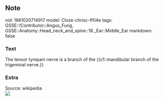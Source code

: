 ## Note
nid: 1661020714917
model: Cloze-chrisc-ff04e
tags: GSSE::!Contributor::Angus_Fung, GSSE::Anatomy::Head_neck_and_spine::18._Ear::Middle_Ear
markdown: false

### Text
The tensor tympani nerve is a branch of the {{c1::mandibular branch of the trigeminal nerve.}}

### Extra
<div>
  Source: wikipedia
</div>
<div><img src="Gray781.png"></div>
